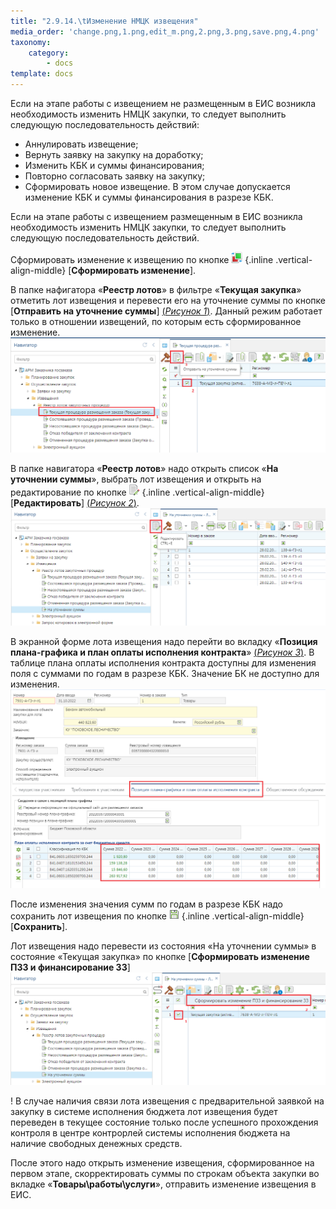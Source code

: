 ```yaml
---
title: "2.9.14.\tИзменение НМЦК извещения"
media_order: 'change.png,1.png,edit_m.png,2.png,3.png,save.png,4.png'
taxonomy:
    category:
        - docs
template: docs
---
```


Если на этапе работы с извещением не размещенным в ЕИС возникла необходимость изменить НМЦК закупки, то следует выполнить следующую последовательность действий:
-	Аннулировать извещение;
-	Вернуть заявку на закупку на доработку;
-	Изменить КБК и суммы финансирования;
-	Повторно согласовать заявку на закупку;
-	Сформировать новое извещение.
В этом случае допускается изменение КБК и суммы финансирования в разрезе КБК.

Если на этапе работы с извещением размещенным в ЕИС возникла необходимость изменить НМЦК закупки, то следует выполнить следующую последовательность действий.

Сформировать изменение к извещению по кнопке ![](change.png) {.inline .vertical-align-middle} [**Сформировать изменение**].

В папке нафигатора «**Реестр лотов**» в фильтре «**Текущая закупка**» отметить лот извещения и перевести его на уточнение суммы по кнопке [**Отправить на уточнение суммы**] [(*Рисунок 1*)](#ris-1). Данный режим работает только в отношении извещений, по которым есть сформированное изменение.
![Рисунок 1. Кнопка отправить на уточнение суммы](1.png?id=ris-1)

В папке навигатора «**Реестр лотов**» надо открыть список «**На уточнении суммы**», выбрать лот извещения и открыть на редактирование по кнопке  ![](edit_m.png) {.inline .vertical-align-middle} [**Редактировать**] [(*Рисунок 2*)](#ris-2).
![Рисунок 2. Кнопка редактирования лота извещения](2.png?id=ris-3)
 
В экранной форме лота извещения надо перейти во вкладку «**Позиция плана-графика и план оплаты исполнения контракта**» [(*Рисунок 3*)](#ris-3). В таблице плана оплаты исполнения контракта доступны для изменения поля с суммами по годам в разрезе КБК. Значение БК не доступно для изменения.
![Рисунок 3. Изменение объемов финансирования в разрезе КБК](3.png?id=ris-3)

После изменения значения сумм по годам в разрезе КБК надо сохранить лот извещения по кнопке ![](save.png) {.inline .vertical-align-middle} [**Сохранить**].

Лот извещения надо перевести из состояния «На уточнении суммы» в состояние «Текущая закупка» по кнопке [**Сформировать изменение ПЗЗ и финансирование ЗЗ**]
![Рисунок 4. Кнопка перевода лота извещения из уточнения суммы в состояние текущей закупки](4.png?id=ris-4)

! В случае наличия связи лота извещения с предварительной заявкой на закупку в системе исполнения бюджета лот извещения будет переведен в текущее состояние только после успешного прохождения контроля в центре контрорлей системы исполнения бюджета на наличие свободных денежных средств.

После этого надо открыть изменение извещения, сформированное на первом этапе, скорректировать суммы по строкам объекта закупки во вкладке «**Товары\\работы\\услуги**», отправить изменение извещения в ЕИС.